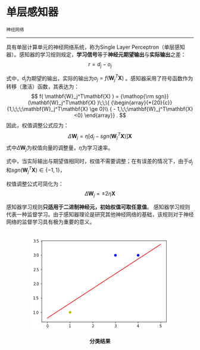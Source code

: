 # 单层感知器

`神经网络`

---

具有单层计算单元的神经网络系统，称为Single Layer Perceptron（单层感知器）。感知器的学习规则规定，**学习信号**等于**神经元期望输出**与**实际输出**之差：
$$ r=d_j-o_j$$

式中，$d_j$为期望的输出，实际的输出为$o_j=f(\mathbf{W}_j^T\mathbf{X})$ 。感知器采用了符号函数作为转移（激活）函数，其表达为：
$$
f( \mathbf{W}_j^T\mathbf{X} ) = {\mathop{\rm sgn}} (\mathbf{W}_j^T\mathbf{X}  )\;\;\{ {\begin{array}{*{20}{c}}
{1,\;\;\;\mathbf{W}_j^T\mathbf{X} \ge 0}\\
{ - 1,\;\;\mathbf{W}_j^T\mathbf{X}<0}
\end{array}} .
$$
因此，权值调整公式应为：
$$\Delta\mathbf{W}_j=\eta[d_j-sgn(\mathbf{W}_j^T\mathbf{X})] \mathbf{X}$$
式中$\Delta\mathbf{W}_j$为权值向量的调整量，$\eta$为学习速率。

式中，当实际输出与期望值相同时，权值不需要调整；在有误差的情况下，由于$d_j$和$sgn(\mathbf{W}_j^T\mathbf{X}) \in \{ { - 1,1} \}$，

权值调整公式可简化为：
$$\Delta\mathbf{W}_j=\pm2\eta\mathbf{X}$$

感知器学习规则**只适用于二进制神经元，初始权值可取任意值**。
感知器学习规则代表一种监督学习。由于感知器理论是研究其他神经网络的基础，该规则对于神经网络的监督学习具有极为重要的意义。

<br>
<div align ="center">
<img src = "single_layer.png" alt="分类结果" title="分类结果">
</div>
<p align = "center"><b>分类结果</b></p>
<br>
